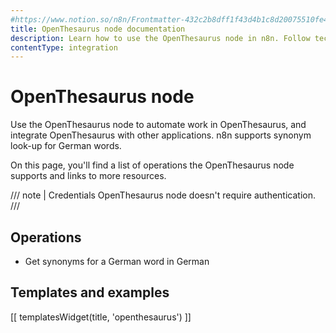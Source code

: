```yaml
---
#https://www.notion.so/n8n/Frontmatter-432c2b8dff1f43d4b1c8d20075510fe4
title: OpenThesaurus node documentation
description: Learn how to use the OpenThesaurus node in n8n. Follow technical documentation to integrate OpenThesaurus node into your workflows.
contentType: integration
---
```


# OpenThesaurus node

Use the OpenThesaurus node to automate work in OpenThesaurus, and integrate OpenThesaurus with other applications. n8n supports synonym look-up for German words. 

On this page, you'll find a list of operations the OpenThesaurus node supports and links to more resources.

/// note | Credentials
OpenThesaurus node doesn't require authentication. 
///

## Operations

* Get synonyms for a German word in German

## Templates and examples

<!-- see https://www.notion.so/n8n/Pull-in-templates-for-the-integrations-pages-37c716837b804d30a33b47475f6e3780 -->
[[ templatesWidget(title, 'openthesaurus') ]]

